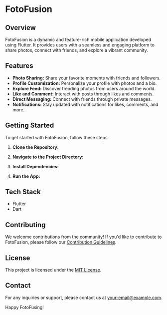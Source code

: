 # FotoFusion

## Overview

FotoFusion is a dynamic and feature-rich mobile application developed using Flutter. It provides users with a seamless and engaging platform to share photos, connect with friends, and explore a vibrant community.

## Features

- **Photo Sharing:** Share your favorite moments with friends and followers.
- **Profile Customization:** Personalize your profile with photos and a bio.
- **Explore Feed:** Discover trending photos from users around the world.
- **Like and Comment:** Interact with posts through likes and comments.
- **Direct Messaging:** Connect with friends through private messages.
- **Notifications:** Stay updated with notifications for likes, comments, and more.

## Getting Started

To get started with FotoFusion, follow these steps:

1. **Clone the Repository:**

2. **Navigate to the Project Directory:**

3. **Install Dependencies:**

4. **Run the App:**

## Tech Stack

- Flutter
- Dart

## Contributing

We welcome contributions from the community! If you'd like to contribute to FotoFusion, please follow our [Contribution Guidelines](CONTRIBUTING.md).

## License

This project is licensed under the [MIT License](LICENSE).

## Contact

For any inquiries or support, please contact us at [your-email@example.com](mailto:your-email@example.com).

Happy FotoFusing!
